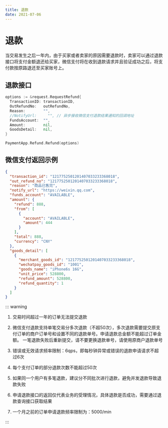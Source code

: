 ```yaml
---
title: 退款
date: 2021-07-06
---
```


# 退款

当交易发生之后一年内，由于买家或者卖家的原因需要退款时，卖家可以通过退款接口将支付金额退还给买家，微信支付将在收到退款请求并且验证成功之后，将支付款按原路退还至买家账号上。

## 退款接口

``` go
options := &request.RequestRefund{
  TransactionID: transactionID,
  OutRefundNo:   outRefundNo,
  Reason:        "",
  //NotifyUrl:     "", // 异步接收微信支付退款结果通知的回调地址
  FundsAccount:  "",
  Amount:        nil,
  GoodsDetail:   nil,
}

PaymentApp.Refund.Refund(options)
```

## 微信支付返回示例
``` json
{
  "transaction_id": "1217752501201407033233368018",
  "out_refund_no": "1217752501201407033233368018",
  "reason": "商品已售完",
  "notify_url": "https://weixin.qq.com",
  "funds_account": "AVAILABLE",
  "amount": {
    "refund": 888,
    "from": [
      {
        "account": "AVAILABLE",
        "amount": 444
      }
    ],
    "total": 888,
    "currency": "CNY"
  },
  "goods_detail": [
    {
      "merchant_goods_id": "1217752501201407033233368018",
      "wechatpay_goods_id": "1001",
      "goods_name": "iPhone6s 16G",
      "unit_price": 528800,
      "refund_amount": 528800,
      "refund_quantity": 1
    }
  ]
}
```

::: warning
1. 交易时间超过一年的订单无法提交退款

2. 微信支付退款支持单笔交易分多次退款（不超50次），多次退款需要提交原支付订单的商户订单号和设置不同的退款单号。申请退款总金额不能超过订单金额。 一笔退款失败后重新提交，请不要更换退款单号，请使用原商户退款单号

3. 错误或无效请求频率限制：6qps，即每秒钟异常或错误的退款申请请求不超过6次

4. 每个支付订单的部分退款次数不能超过50次

5. 如果同一个用户有多笔退款，建议分不同批次进行退款，避免并发退款导致退款失败

6. 申请退款接口的返回仅代表业务的受理情况，具体退款是否成功，需要通过退款查询接口获取结果

7. 一个月之前的订单申请退款频率限制为：5000/min

  :::


